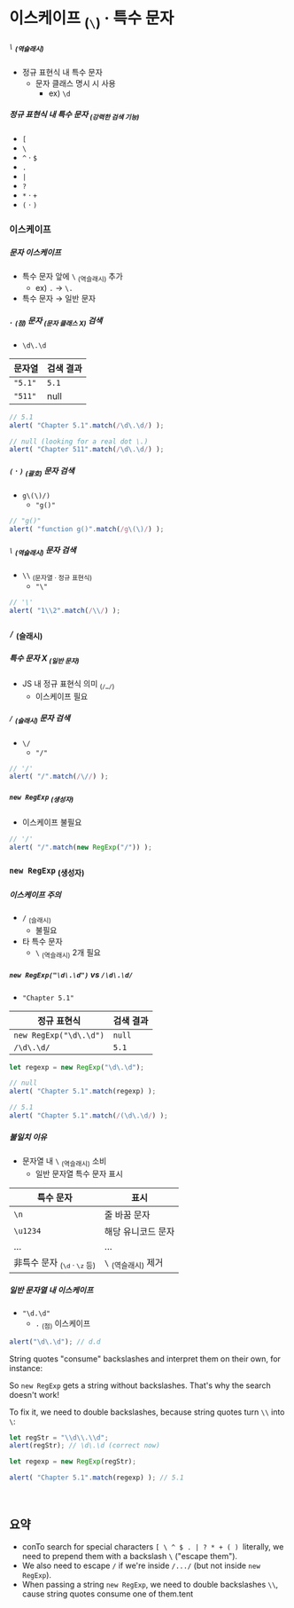 이스케이프 <sub>(`\`)</sub> · 특수 문자
============================

##### `\` <sub>(역슬래시)</sub>
- 정규 표현식 내 특수 문자
  - 문자 클래스 명시 시 사용
    - ex\) `\d`

##### 정규 표현식 내 특수 문자 <sub>(강력한 검색 기능)</sub>
- `[`
- `\`
- `^` · `$`
- `.`
- `|`
- `?`
- `*` · `+`
- `(` · `)`

### 이스케이프

##### 문자 이스케이프
- 특수 문자 앞에 `\` <sub>(역슬래시)</sub> 추가
  - ex\) `.` → `\.`
- 특수 문자 → 일반 문자

##### `.` <sub>(점)</sub> 문자 <sub>(문자 클래스 X)</sub> 검색
- `\d\.\d`

|문자열|검색 결과|
|---|---|
|`"5.1"`|`5.1`|
|`"511"`|null|

```javascript
// 5.1
alert( "Chapter 5.1".match(/\d\.\d/) );

// null (looking for a real dot \.)
alert( "Chapter 511".match(/\d\.\d/) );
```

##### `(` · `)` <sub>(괄호)</sub> 문자 검색
- `g\(\)/)`
  - `"g()"`
```javascript
// "g()"
alert( "function g()".match(/g\(\)/) );
```

##### `\` <sub>(역슬래시)</sub> 문자 검색
- `\\` <sub>(문자열 · 정규 표현식)</sub>
  - `"\"`
```javascript
// '\'
alert( "1\\2".match(/\\/) );
```

### `/` <sub>(슬래시)</sub>

##### 특수 문자 X <sub>(일반 문자)</sub>
- JS 내 정규 표현식 의미 <sub>(`/…/`)</sub>
  - 이스케이프 필요

##### `/` <sub>(슬래시)</sub> 문자 검색
- `\/`
  - `"/"`
```javascript
// '/'
alert( "/".match(/\//) );
```

##### `new RegExp` <sub>(생성자)</sub>
- 이스케이프 불필요
```javascript
// '/'
alert( "/".match(new RegExp("/")) );
```

### `new RegExp` <sub>(생성자)</sub>

##### 이스케이프 주의
- `/` <sub>(슬래시)</sub>
  - 불필요
- 타 특수 문자
  - `\` <sub>(역슬래시)</sub> 2개 필요

##### `new RegExp("\d\.\d")` vs `/\d\.\d/`
- `"Chapter 5.1"`

|정규 표현식|검색 결과|
|---|---|
|`new RegExp("\d\.\d")`|`null`|
|`/\d\.\d/`|`5.1`|

```javascript
let regexp = new RegExp("\d\.\d");

// null
alert( "Chapter 5.1".match(regexp) );

// 5.1
alert( "Chapter 5.1".match(/(\d\.\d/) );
```

##### 불일치 이유
- 문자열 내 `\` <sub>(역슬래시)</sub> 소비
  - 일반 문자열 특수 문자 표시

|특수 문자|표시|
|---|---|
|`\n`|줄 바꿈 문자|
|`\u1234`|해당 유니코드 문자|
|…|…|
|非특수 문자 <sub>(`\d` · `\z` 등)</sub>|`\` <sub>(역슬래시)</sub> 제거|

##### 일반 문자열 내 이스케이프
- `"\d.\d"`
  - `.` <sub>(점)</sub> 이스케이프
```javascript
alert("\d\.\d"); // d.d
```

String quotes "consume" backslashes and interpret them on their own, for instance:

So `new RegExp` gets a string without backslashes. That's why the search doesn't work!

To fix it, we need to double backslashes, because string quotes turn `\\` into `\`:
```javascript
let regStr = "\\d\\.\\d";
alert(regStr); // \d\.\d (correct now)

let regexp = new RegExp(regStr);

alert( "Chapter 5.1".match(regexp) ); // 5.1
```

<br />

## 요약
- conTo search for special characters `[ \ ^ $ . | ? * + ( ) `literally, we need to prepend them with a backslash `\` ("escape them").
- We also need to escape `/` if we're inside `/.../` (but not inside `new RegExp`).
- When passing a string `new RegExp`, we need to double backslashes `\\`, cause string quotes consume one of them.tent
